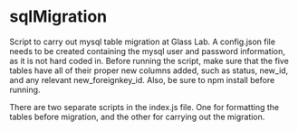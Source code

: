 sqlMigration
============

Script to carry out mysql table migration at Glass Lab.  A config.json file needs to be created containing the mysql user and password information, as it is not hard coded in.  Before running the script, make sure that the five tables have all of their proper new columns added, such as status, new_id, and any relevant new_foreignkey_id.  Also, be sure to npm install before running.

There are two separate scripts in the index.js file.  One for formatting the tables before migration, and the other for carrying out the migration.